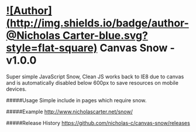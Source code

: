 [![Author](http://img.shields.io/badge/author-@Nicholas Carter-blue.svg?style=flat-square)](https://twitter.com/nicholas_c)
Canvas Snow - v1.0.0
=====
Super simple JavaScript Snow, Clean JS works back to IE8 due to canvas and is automatically disabled below 600px to save resources on mobile devices. 

#####Usage 
Simple include <script src="snow.js" type="text/javascript"></script> in pages which require snow.

#####Example
http://www.nicholascarter.net/snow/

#####Release History
https://github.com/nicholas-c/canvas-snow/releases
